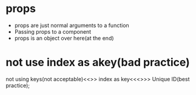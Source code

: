 # props
- props are just normal arguments to a function
- Passing props to a component
- props is an object over here(at the end)

# not use index as akey(bad practice)
not using keys(not acceptable)<<>> index as key<<<>>> Unique ID(best practice);